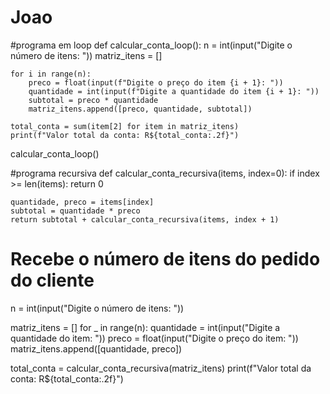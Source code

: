 # Joao
#programa em loop
def calcular_conta_loop():
    n = int(input("Digite o número de itens: "))
    matriz_itens = []

    for i in range(n):
        preco = float(input(f"Digite o preço do item {i + 1}: "))
        quantidade = int(input(f"Digite a quantidade do item {i + 1}: "))
        subtotal = preco * quantidade
        matriz_itens.append([preco, quantidade, subtotal])

    total_conta = sum(item[2] for item in matriz_itens)
    print(f"Valor total da conta: R${total_conta:.2f}")

calcular_conta_loop()




#programa recursiva
def calcular_conta_recursiva(items, index=0):
    if index >= len(items):
        return 0
    
    quantidade, preco = items[index]
    subtotal = quantidade * preco
    return subtotal + calcular_conta_recursiva(items, index + 1)

# Recebe o número de itens do pedido do cliente
n = int(input("Digite o número de itens: "))

matriz_itens = []
for _ in range(n):
    quantidade = int(input("Digite a quantidade do item: "))
    preco = float(input("Digite o preço do item: "))
    matriz_itens.append([quantidade, preco])

total_conta = calcular_conta_recursiva(matriz_itens)
print(f"Valor total da conta: R${total_conta:.2f}")
